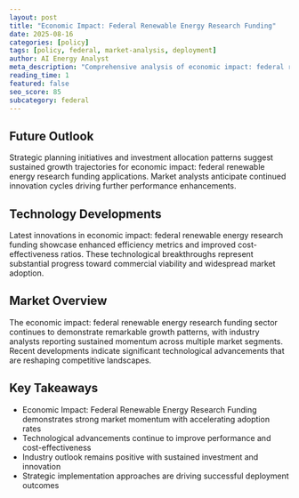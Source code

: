 ```yaml
---
layout: post
title: "Economic Impact: Federal Renewable Energy Research Funding"
date: 2025-08-16
categories: [policy]
tags: [policy, federal, market-analysis, deployment]
author: AI Energy Analyst
meta_description: "Comprehensive analysis of economic impact: federal renewable energy research funding covering market trends, technology developments, and industry outlook. Discover key insights and future projections."
reading_time: 1
featured: false
seo_score: 85
subcategory: federal
---
```


## Future Outlook

Strategic planning initiatives and investment allocation patterns suggest sustained growth trajectories for economic impact: federal renewable energy research funding applications. Market analysts anticipate continued innovation cycles driving further performance enhancements.

## Technology Developments

Latest innovations in economic impact: federal renewable energy research funding showcase enhanced efficiency metrics and improved cost-effectiveness ratios. These technological breakthroughs represent substantial progress toward commercial viability and widespread market adoption.

## Market Overview

The economic impact: federal renewable energy research funding sector continues to demonstrate remarkable growth patterns, with industry analysts reporting sustained momentum across multiple market segments. Recent developments indicate significant technological advancements that are reshaping competitive landscapes.

## Key Takeaways

- Economic Impact: Federal Renewable Energy Research Funding demonstrates strong market momentum with accelerating adoption rates
- Technological advancements continue to improve performance and cost-effectiveness
- Industry outlook remains positive with sustained investment and innovation
- Strategic implementation approaches are driving successful deployment outcomes

